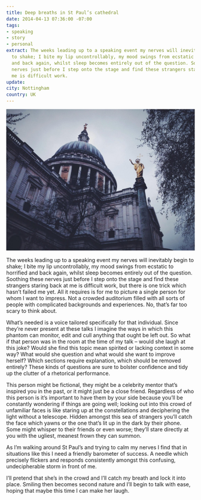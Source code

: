 ```yaml
---
title: Deep breaths in St Paul’s cathedral
date: 2014-04-13 07:36:00 -07:00
tags:
- speaking
- story
- personal
extract: The weeks leading up to a speaking event my nerves will inevitably begin
  to shake; I bite my lip uncontrollably, my mood swings from ecstatic to horrified
  and back again, whilst sleep becomes entirely out of the question. Soothing these
  nerves just before I step onto the stage and find these strangers staring back at
  me is difficult work.
update: 
city: Nottingham
country: UK
---
```


![St Paul’s cathedral](/uploads/st-pauls.jpg)

The weeks leading up to a speaking event my nerves will inevitably begin to shake; I bite my lip uncontrollably, my mood swings from ecstatic to horrified and back again, whilst sleep becomes entirely out of the question. Soothing these nerves just before I step onto the stage and find these strangers staring back at me is difficult work, but there is one trick which hasn’t failed me yet. All it requires is for me to picture a single person for whom I want to impress. Not a crowded auditorium filled with all sorts of people with complicated backgrounds and experiences. No, that’s far too scary to think about.

What’s needed is a voice tailored specifically for that individual. Since they’re never present at these talks I imagine the ways in which this phantom can monitor, edit and cull anything that ought be left out. So what if that person was in the room at the time of my talk – would she laugh at this joke? Would she find this topic mean spirited or lacking context in some way? What would she question and what would she want to improve herself? Which sections require explanation, which should be removed entirely? These kinds of questions are sure to bolster confidence and tidy up the clutter of a rhetorical performance.

This person might be fictional, they might be a celebrity mentor that’s inspired you in the past, or it might just be a close friend. Regardless of who this person is it’s important to have them by your side because you’ll be constantly wondering if things are going well; looking out into this crowd of unfamiliar faces is like staring up at the constellations and deciphering the light without a telescope. Hidden amongst this sea of strangers you’ll catch the face which yawns or the one that’s lit up in the dark by their phone. Some might whisper to their friends or even worse; they’ll stare directly at you with the ugliest, meanest frown they can summon.

As I’m walking around St Paul’s and trying to calm my nerves I find that in situations like this I need a friendly barometer of success. A needle which precisely flickers and responds consistently amongst this confusing, undecipherable storm in front of me.

I’ll pretend that she’s in the crowd and I’ll catch my breath and lock it into place. Smiling then becomes second nature and I’ll begin to talk with ease, hoping that maybe this time I can make her laugh.
